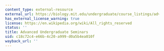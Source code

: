 ```yaml
---
content_type: external-resource
external_url: https://biology.mit.edu/undergraduate/course_listings/advanced_undergraduate_seminars
has_external_license_warning: true
license: https://en.wikipedia.org/wiki/All_rights_reserved
status: ''
title: Advanced Undergraduate Seminars
uid: c18c72c4-e66b-4c20-a999-d0a5b4ea010f
wayback_url: ''
---
```

